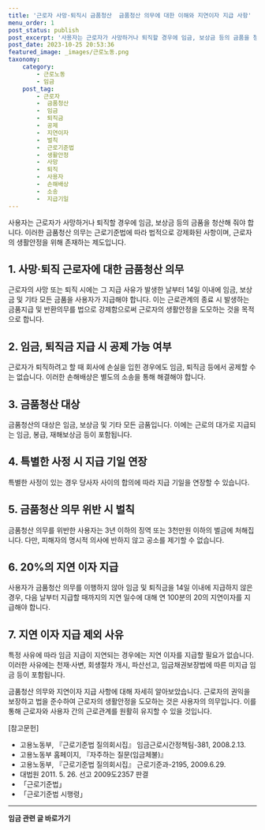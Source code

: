 ```yaml
---
title: '근로자 사망·퇴직시 금품청산  금품청산 의무에 대한 이해와 지연이자 지급 사항'
menu_order: 1
post_status: publish
post_excerpt: '사용자는 근로자가 사망하거나 퇴직할 경우에 임금, 보상금 등의 금품을 청산해 줘야 합니다. 이러한 금품청산 의무는 근로기준법에 따라 법적으로 강제화된 사항이며, 근로자의 생활안정을 위해 존재하는 제도입니다.'
post_date: 2023-10-25 20:53:36
featured_image: _images/근로노동.png
taxonomy:
    category:
        - 근로노동
        - 임금
    post_tag:
        - 근로자
        -  금품청산
        -  임금
        -  퇴직금
        -  공제
        -  지연이자
        -  벌칙
        -  근로기준법
        -  생활안정
        -  사망
        -  퇴직
        -  사용자
        -  손해배상
        -  소송
        -  지급기일
---
```



사용자는 근로자가 사망하거나 퇴직할 경우에 임금, 보상금 등의 금품을 청산해 줘야 합니다. 이러한 금품청산 의무는 근로기준법에 따라 법적으로 강제화된 사항이며, 근로자의 생활안정을 위해 존재하는 제도입니다.

## 1. 사망·퇴직 근로자에 대한 금품청산 의무
근로자의 사망 또는 퇴직 시에는 그 지급 사유가 발생한 날부터 14일 이내에 임금, 보상금 및 기타 모든 금품을 사용자가 지급해야 합니다. 이는 근로관계의 종료 시 발생하는 금품지급 및 반환의무를 법으로 강제함으로써 근로자의 생활안정을 도모하는 것을 목적으로 합니다.

## 2. 임금, 퇴직금 지급 시 공제 가능 여부
근로자가 퇴직하려고 할 때 회사에 손실을 입힌 경우에도 임금, 퇴직금 등에서 공제할 수는 없습니다. 이러한 손해배상은 별도의 소송을 통해 해결해야 합니다.

## 3. 금품청산 대상
금품청산의 대상은 임금, 보상금 및 기타 모든 금품입니다. 이에는 근로의 대가로 지급되는 임금, 봉급, 재해보상금 등이 포함됩니다.

## 4. 특별한 사정 시 지급 기일 연장
특별한 사정이 있는 경우 당사자 사이의 합의에 따라 지급 기일을 연장할 수 있습니다.

## 5. 금품청산 의무 위반 시 벌칙
금품청산 의무를 위반한 사용자는 3년 이하의 징역 또는 3천만원 이하의 벌금에 처해집니다. 다만, 피해자의 명시적 의사에 반하지 않고 공소를 제기할 수 없습니다.

## 6. 20%의 지연 이자 지급
사용자가 금품청산 의무를 이행하지 않아 임금 및 퇴직금을 14일 이내에 지급하지 않은 경우, 다음 날부터 지급할 때까지의 지연 일수에 대해 연 100분의 20의 지연이자를 지급해야 합니다.

## 7. 지연 이자 지급 제외 사유
특정 사유에 따라 임금 지급이 지연되는 경우에는 지연 이자를 지급할 필요가 없습니다. 이러한 사유에는 천재·사변, 회생절차 개시, 파산선고, 임금채권보장법에 따른 미지급 임금 등이 포함됩니다.

금품청산 의무와 지연이자 지급 사항에 대해 자세히 알아보았습니다. 근로자의 권익을 보장하고 법을 준수하여 근로자의 생활안정을 도모하는 것은 사용자의 의무입니다. 이를 통해 근로자와 사용자 간의 근로관계를 원활히 유지할 수 있을 것입니다.

[참고문헌]
- 고용노동부, 『근로기준법 질의회시집』 임금근로시간정책팀-381, 2008.2.13.
- 고용노동부 홈페이지, 『자주하는 질문(임금체불)』
- 고용노동부, 『근로기준법 질의회시집』 근로기준과-2195, 2009.6.29.
- 대법원 2011. 5. 26. 선고 2009도2357 판결
- 「근로기준법」
- 「근로기준법 시행령」
<!-- wp:separator -->
<hr class="wp-block-separator has-alpha-channel-opacity"/>
<!-- /wp:separator -->

<!-- wp:group {"backgroundColor":"base","layout":{"type":"constrained"}} -->
<div class="wp-block-group has-base-background-color has-background"><!-- wp:paragraph {"align":"center","fontSize":"medium"} -->
<p class="has-text-align-center has-large-font-size"><strong>임금 관련 글 바로가기</strong></p>
<!-- /wp:paragraph -->


<!-- wp:latest-posts
{"categories":[{"id":11225,"count":19,"description":"","link":"https://uknowlaw.com/category/%ec%9e%84%ea%b8%88/","name":"임금","slug":"임금","taxonomy":"category","parent":0,"meta":[],"_links":{"self":[{"href":"https://uknowlaw.com/wp-json/wp/v2/categories/11225"}],"collection":[{"href":"https://uknowlaw.com/wp-json/wp/v2/categories"}],"about":[{"href":"https://uknowlaw.com/wp-json/wp/v2/taxonomies/category"}],"wp:post_type":[{"href":"https://uknowlaw.com/wp-json/wp/v2/posts?categories=11225"}],"curies":[{"name":"wp","href":"https://api.w.org/{rel}","templated":true}]}}],"postsToShow":100,"excerptLength":28,"postLayout":"grid","columns":2,"featuredImageAlign":"left","featuredImageSizeSlug":"large","fontSize":"small"} /--></div>
<!-- /wp:group -->
